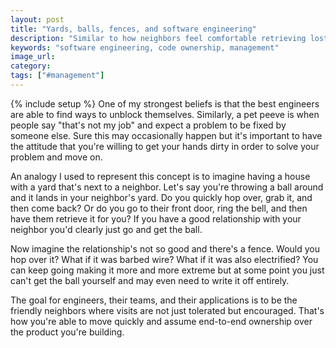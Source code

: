 ```yaml
---
layout: post
title: "Yards, balls, fences, and software engineering"
description: "Similar to how neighbors feel comfortable retrieving lost balls from each others' yards engineers should feel comfortable working on others' code."
keywords: "software engineering, code ownership, management"
image_url: 
category: 
tags: ["#management"]
---
```

{% include setup %}
One of my strongest beliefs is that the best engineers are able to find ways to unblock themselves. Similarly, a pet peeve is when people say "that's not my job" and expect a problem to be fixed by someone else. Sure this may occasionally happen but it's important to have the attitude that you're willing to get your hands dirty in order to solve your problem and move on.

An analogy I used to represent this concept is to imagine having a house with a yard that's next to a neighbor. Let's say you're throwing a ball around and it lands in your neighbor's yard. Do you quickly hop over, grab it, and then come back? Or do you go to their front door, ring the bell, and then have them retrieve it for you? If you have a good relationship with your neighbor you'd clearly just go and get the ball.

Now imagine the relationship's not so good and there's a fence. Would you hop over it? What if it was barbed wire? What if it was also electrified? You can keep going making it more and more extreme but at some point you just can't get the ball yourself and may even need to write it off entirely.

The goal for engineers, their teams, and their applications is to be the friendly neighbors where visits are not just tolerated but encouraged. That's how you're able to move quickly and assume end-to-end ownership over the product you're building.
